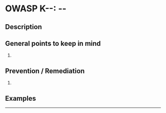# OWASP K--: --

## Description


## General points to keep in mind

1.


## Prevention / Remediation

1. 

## Examples

---